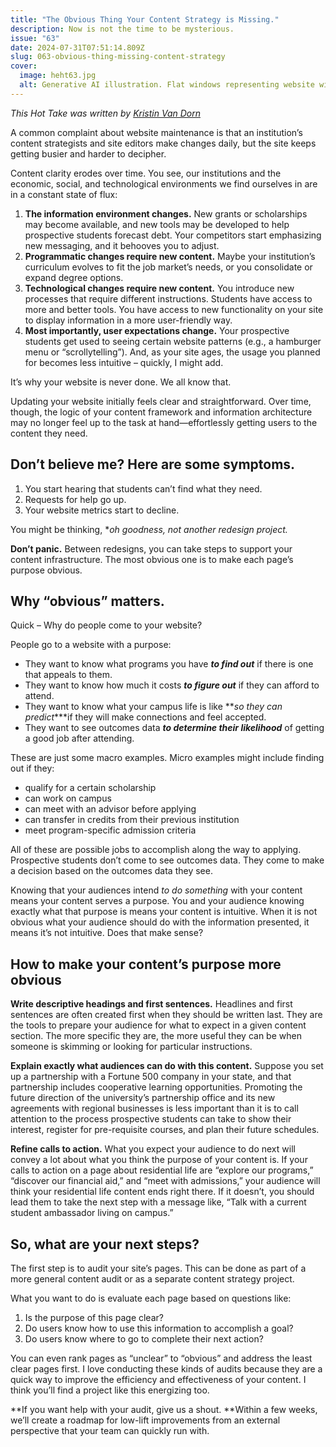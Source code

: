 ```yaml
---
title: "The Obvious Thing Your Content Strategy is Missing."
description: Now is not the time to be mysterious.
issue: "63"
date: 2024-07-31T07:51:14.809Z
slug: 063-obvious-thing-missing-content-strategy
cover:
  image: heht63.jpg
  alt: Generative AI illustration. Flat windows representing website wireframes getting increasingly complex.
---
```


_This Hot Take was written by [Kristin Van Dorn](https://linkedin.com/in/kristinvandorn/)_

A common complaint about website maintenance is that an institution’s content strategists and site editors make changes daily, but the site keeps getting busier and harder to decipher.

Content clarity erodes over time. You see, our institutions and the economic, social, and technological environments we find ourselves in are in a constant state of flux:

1. **The information environment changes.** New grants or scholarships may become available, and new tools may be developed to help prospective students forecast debt. Your competitors start emphasizing new messaging, and it behooves you to adjust.
2. **Programmatic changes require new content.** Maybe your institution’s curriculum evolves to fit the job market’s needs, or you consolidate or expand degree options.
3. **Technological changes require new content.** You introduce new processes that require different instructions. Students have access to more and better tools. You have access to new functionality on your site to display information in a more user-friendly way.
4. **Most importantly, user expectations change.** Your prospective students get used to seeing certain website patterns (e.g., a hamburger menu or “scrollytelling”). And, as your site ages, the usage you planned for becomes less intuitive – quickly, I might add.

It’s why your website is never done. We all know that.

Updating your website initially feels clear and straightforward. Over time, though, the logic of your content framework and information architecture may no longer feel up to the task at hand—effortlessly getting users to the content they need.

## Don’t believe me? Here are some symptoms.

1. You start hearing that students can’t find what they need.
2. Requests for help go up.
3. Your website metrics start to decline.

You might be thinking, *_oh goodness, not another redesign project._

**Don’t panic.** Between redesigns, you can take steps to support your content infrastructure. The most obvious one is to make each page’s purpose obvious.

## Why “obvious” matters.

Quick – Why do people come to your website?

People go to a website with a purpose:

* They want to know what programs you have **_to find out_** if there is one that appeals to them.
* They want to know how much it costs **_to figure out_** if they can afford to attend.
* They want to know what your campus life is like **_so they can predict_***if they will make connections and feel accepted.
* They want to see outcomes data **_to determine their likelihood_** of getting a good job after attending.

These are just some macro examples. Micro examples might include finding out if they:

* qualify for a certain scholarship
* can work on campus
* can meet with an advisor before applying
* can transfer in credits from their previous institution
* meet program-specific admission criteria

All of these are possible jobs to accomplish along the way to applying. Prospective students don’t come to see outcomes data. They come to make a decision based on the outcomes data they see.

Knowing that your audiences intend _to do something_ with your content means your content serves a purpose. You and your audience knowing exactly what that purpose is means your content is intuitive. When it is not obvious what your audience should do with the information presented, it means it’s not intuitive. Does that make sense?


## How to make your content’s purpose more obvious

**Write descriptive headings and first sentences.** Headlines and first sentences are often created first when they should be written last. They are the tools to prepare your audience for what to expect in a given content section. The more specific they are, the more useful they can be when someone is skimming or looking for particular instructions.

**Explain exactly what audiences can do with this content.** Suppose you set up a partnership with a Fortune 500 company in your state, and that partnership includes cooperative learning opportunities. Promoting the future direction of the university’s partnership office and its new agreements with regional businesses is less important than it is to call attention to the process prospective students can take to show their interest, register for pre-requisite courses, and plan their future schedules.

**Refine calls to action.** What you expect your audience to do next will convey a lot about what you think the purpose of your content is. If your calls to action on a page about residential life are “explore our programs,” “discover our financial aid,” and “meet with admissions,” your audience will think your residential life content ends right there. If it doesn’t, you should lead them to take the next step with a message like, “Talk with a current student ambassador living on campus.”

## So, what are your next steps?

The first step is to audit your site’s pages. This can be done as part of a more general content audit or as a separate content strategy project.

What you want to do is evaluate each page based on questions like:

1. Is the purpose of this page clear?
2. Do users know how to use this information to accomplish a goal?
3. Do users know where to go to complete their next action?

You can even rank pages as “unclear” to “obvious” and address the least clear pages first. I love conducting these kinds of audits because they are a quick way to improve the efficiency and effectiveness of your content. I think you’ll find a project like this energizing too.

**If you want help with your audit, give us a shout. **Within a few weeks, we’ll create a roadmap for low-lift improvements from an external perspective that your team can quickly run with.